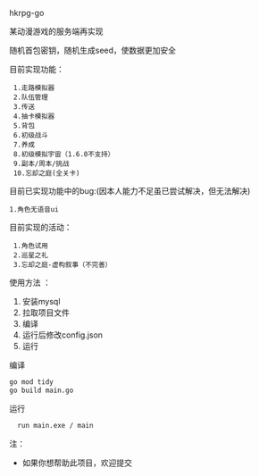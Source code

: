 hkrpg-go

某动漫游戏的服务端再实现

随机首包密钥，随机生成seed，使数据更加安全

目前实现功能：

     1.走路模拟器
     2.队伍管理
     3.传送
     4.抽卡模拟器
     5.背包
     6.初级战斗
     7.养成
     8.初级模拟宇宙（1.6.0不支持）
     9.副本/周本/挑战
     10.忘却之庭(全关卡)

目前已实现功能中的bug:(因本人能力不足虽已尝试解决，但无法解决)

    1.角色无语音ui

目前实现的活动：

     1.角色试用
     2.巡星之礼
     3.忘却之庭-虚构叙事（不完善）

使用方法 ：

1. 安装mysql
2. 拉取项目文件
3. 编译
4. 运行后修改config.json
5. 运行

编译

   ```bash
   go mod tidy
   go build main.go
   ```
运行
```bash
  run main.exe / main
```

注：

* 如果你想帮助此项目，欢迎提交

